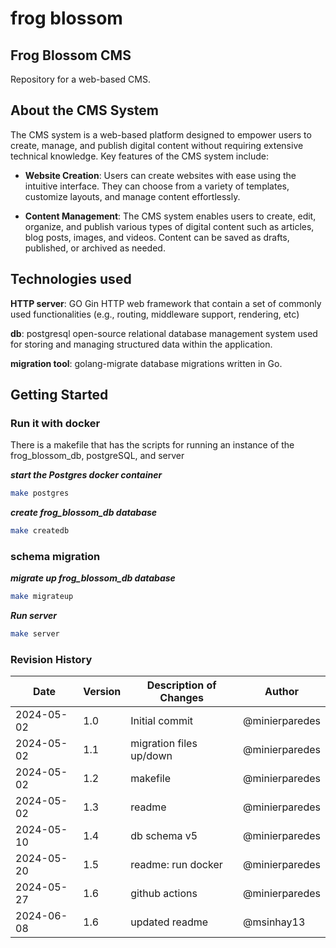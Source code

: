 # frog blossom

## Frog Blossom CMS

Repository for a web-based CMS.

## About the CMS System

The CMS system is a web-based platform designed to empower users to create, manage, and publish digital content without requiring extensive technical knowledge. Key features of the CMS system include:

- **Website Creation**: Users can create websites with ease using the intuitive interface. They can choose from a variety of templates, customize layouts, and manage content effortlessly.

- **Content Management**: The CMS system enables users to create, edit, organize, and publish various types of digital content such as articles, blog posts, images, and videos. Content can be saved as drafts, published, or archived as needed.

## Technologies used

**HTTP server**: GO Gin
HTTP web framework that contain a set of commonly used functionalities (e.g., routing, middleware support, rendering, etc)

**db**: postgresql
open-source relational database management system used for storing and managing structured data within the application.

**migration tool**: golang-migrate
database migrations written in Go.

## Getting Started

### Run it with docker

There is a makefile that has the scripts for running an instance of the frog_blossom_db, postgreSQL, and server

***start the Postgres docker container***

```bash
make postgres

```

***create frog_blossom_db database***

```bash
make createdb
```

### schema migration

***migrate up frog_blossom_db database***

```bash
make migrateup
```

***Run server***

```bash
make server
```

### Revision History

| Date       | Version | Description of Changes  | Author |
|------------|---------|-------------------------|--------|
| 2024-05-02 | 1.0     | Initial commit          | @minierparedes    |
| 2024-05-02 | 1.1     | migration files up/down | @minierparedes    |
| 2024-05-02 | 1.2     | makefile                | @minierparedes    |
| 2024-05-02 | 1.3     | readme                  | @minierparedes    |
| 2024-05-10 | 1.4     | db schema v5            | @minierparedes    |
| 2024-05-20 | 1.5     | readme: run docker      | @minierparedes    |
| 2024-05-27 | 1.6     | github actions          | @minierparedes    |
| 2024-06-08 | 1.6     | updated readme          | @msinhay13        |
